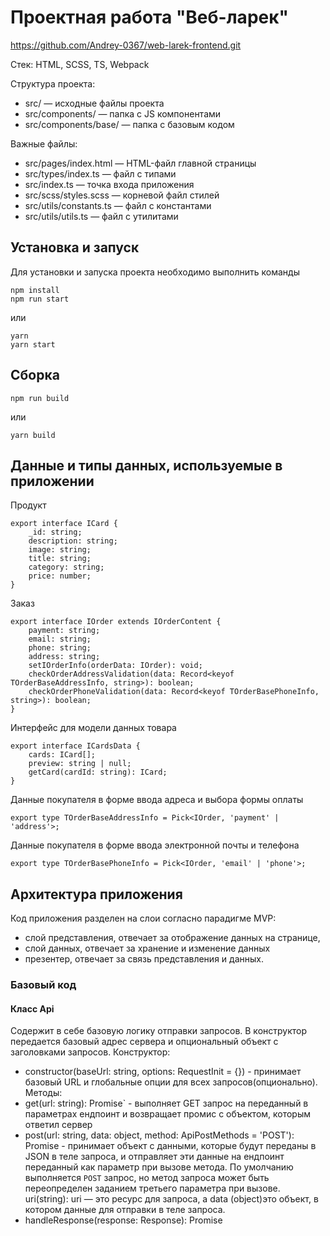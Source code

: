 # Проектная работа "Веб-ларек"
https://github.com/Andrey-0367/web-larek-frontend.git

Стек: HTML, SCSS, TS, Webpack

Структура проекта:
- src/ — исходные файлы проекта
- src/components/ — папка с JS компонентами
- src/components/base/ — папка с базовым кодом

Важные файлы:
- src/pages/index.html — HTML-файл главной страницы
- src/types/index.ts — файл с типами
- src/index.ts — точка входа приложения
- src/scss/styles.scss — корневой файл стилей
- src/utils/constants.ts — файл с константами
- src/utils/utils.ts — файл с утилитами

## Установка и запуск
Для установки и запуска проекта необходимо выполнить команды

```
npm install
npm run start
```

или

```
yarn
yarn start
```
## Сборка

```
npm run build
```

или

```
yarn build
```

## Данные и типы данных, используемые в приложении

Продукт

```
export interface ICard {
    _id: string;
    description: string;
    image: string;
    title: string;
    category: string;
    price: number;
}
```
Заказ
```
export interface IOrder extends IOrderContent {
    payment: string;
    email: string;
    phone: string;
    address: string;
    setIOrderInfo(orderData: IOrder): void;
    checkOrderAddressValidation(data: Record<keyof TOrderBaseAddressInfo, string>): boolean;
    checkOrderPhoneValidation(data: Record<keyof TOrderBasePhoneInfo, string>): boolean;
}
```

Интерфейс для модели данных товара

```
export interface ICardsData {
    cards: ICard[];
    preview: string | null;
    getCard(cardId: string): ICard;
}
```

Данные покупателя в форме ввода адреса и выбора формы оплаты

```
export type TOrderBaseAddressInfo = Pick<IOrder, 'payment' | 'address'>;
```

Данные покупателя в форме ввода электронной почты и телефона

```
export type TOrderBasePhoneInfo = Pick<IOrder, 'email' | 'phone'>;
```

## Архитектура приложения

Код приложения разделен на слои согласно парадигме MVP:
- слой представления, отвечает за отображение данных на странице,
- слой данных, отвечает за хранение и изменение данных
- презентер, отвечает за связь представления и данных.

### Базовый код

#### Класс Api
Содержит в себе базовую логику отправки запросов. В конструктор передается базовый адрес сервера и опциональный объект с заголовками запросов.
Конструктор:
- constructor(baseUrl: string, options: RequestInit = {}) - принимает базовый URL и глобальные опции для всех запросов(опционально).
Методы:
- get(url: string): Promise<object>` - выполняет GET запрос на переданный в параметрах ендпоинт и возвращает промис с объектом, которым ответил сервер
- post(url: string, data: object, method: ApiPostMethods = 'POST'): Promise<object> - принимает объект с данными, которые будут переданы в JSON в теле запроса,
    и отправляет эти данные на ендпоинт переданный как параметр при вызове метода.
    По умолчанию выполняется `POST` запрос, но метод запроса может быть переопределен заданием третьего параметра при вызове.
    uri(string): uri — это ресурс для запроса, а data (object)это объект, в котором данные для отправки в теле запроса.
- handleResponse(response: Response): Promise<object> - обработчик ответа от сервера, он возвращает промис.
    С помощью этого промиса разрешен результат в формате JSON в случае получения ответа от сервера.
    В случае ошибки выводит её название или статус.

#### Класс EventEmitter
Брокер событий позволяет отправлять события и подписываться на события, происходящие в системе. Класс используется в презентере для обработки событий и в слоях приложения для генерации событий.  
- constructor()
Основные методы, реализуемые классом описаны интерфейсом `IEvents`:
- `on` - подписка на событие
- `emit` - инициализация события
- `trigger` - возвращает функцию, при вызове которой инициализируется требуемое в параметрах событие

### Слой данных

#### Класс CardsData
Класс отвечает за хранение и логику работы с данными продуктов.\
Конструктор класса принимает инстант брокера событий\
- constructor(events: EventEmitter)
В полях класса хранятся следующие данные:
- _cards: ICard[] - массив объектов карточек продуктов
- _preview: string | null - id карточки продукта, выбранного для просмотра в модальном окне
- events: IEvents - экземпляр класса `EventEmitter` для инициации событий при выборе продукта.

Так же класс предоставляет набор методов для взаимодействия с этими данными.
- getCard(cardId: string): ICard - возвращает продукт по его id
- а так-же геттеры для получения данных из полей класса

#### Класс OrderData
Класс отвечает за хранение и логику работы с данными текущего покупателя.\
Конструктор класса принимает инстант брокера событий\
- constructor(events: EventEmitter)
В полях класса хранятся следующие данные:
- payment: string - способ оплаты
- email: string - Электронная почта
- phone: number - телефон
- address: string - адрес доставки
- events: IEvents - экземпляр класса `EventEmitter` для инициации событий при изменении данных.

Так же класс предоставляет набор методов для взаимодействия с этими данными.
- setOrderInfo(OrderData: IUser): void - сохраняет данные покупателя в классе
- checkValidation(data: Record<keyof TOrderPublicInfo, string>): boolean - проверяет объект с данными покупателя на валидность

#### Класс BasketData
Класс отвечает за хранение и логику работы с данными покупок
Конструктор класса принимает инстант брокера событий\
- constructor(events: EventEmitter)
В полях класса хранятся следующие данные:
- total: number - сумма покупки
- items: ICard[] - список покупок
- events: IEvents - экземпляр класса `EventEmitter` для инициации событий при изменении данных.

Так же класс предоставляет набор методов для взаимодействия с этими данными.
- addCard(card: ICard): void - добавляет один продукт в начало массива
- deleteCard(cardId: string): void - удаляет продукт из массива. 
- getCard(cardId: string): ICard - возвращает продукт по его id
- а так-же сеттеры и геттеры для сохранения и получения данных из полей класса

### Классы представления

#### Класс Component
Отвечает за отображение внутри контейнера (ДОМ - элемент) передаваемых в них данных.
- constructor(selector: string, events: IEvents)- Конструктор принимает селектор, по которому в разметке страницы будет идентифицировано модальное окно и
  экземпляр класса EventEmitter для возможности инициации событий.
  Поля класса:
- events: IEvents - брокер событий
Методы класса:
- render(container: HTMLElement): void - создает элемент из шаблона и вставляет его в контейнер.

#### Класс Modal
Расширяет класс Component. Реализует модальное окно. Предоставляет методы 'open' и 'close' для управления отображениями модального окна.
Устанавливает слушатели на клик в оверлей и кнопку - крестик для закрытия попапа.
Поля класса:
- modal: HTMLElement - элемент модального окна

#### Класс ModalWithForm
Расширяет класс Modal. Предназначен для реализации модального окна с формой, содержащей поля ввода. При "сабмите"
инициирует событие, передавая в него объект с данными из полей ввода формы. Предоставляет методы для отображения ошибок и 
управления активностью кнопки сохранения.
 
Поля класса:
- submitButton: HTMLButtonElement - кнопка подтверждения
- _form: HTMLFormElement - элемент формы
- formName: string - значение атрибута 'name' формы
- inputs: NodeListOf<HTMLInputElement> - коллекция всех полей ввода формы
- errors: Record<string, HTMLElement> - объект, хранящий все элементы для вывода ошибок под полями формы с привязкой к атрибуту "name" инпутов.
Методы:
- setValid(isValid: boolean): void - изменяет активность кнопки подтверждения
- setInputValues(data: Record<string, string>): void - принимает объект с данными для заполнения полей формы
- setError(data: {field: string, value: string, validInformation: string }): void - принимает объект с данными для отображения
или сокрытия текста ошибок под полями ввода
- showInputError(field: string, errorMessage: string): void - отображает полученный текст ошибки под указанным полем ввода
- hideInputError(field: string): void - очищает текст ошибки под указанным полем ввода
- close(): void - расширяет родительский метод дополнительно при закрытии очищая поля формы и деактивируя кнопку сохранения
- get form: HTMLElement - геттер для получения элемента формы

#### Класс ModalWithBasket
Расширяет класс Modal. Предназначен для реализации модального окна с корзиной выбранных продуктов. При открытии модального окна
получает список выбранных продуктов и их общую стоимость.

Поля класса:
- submitButton: HTMLButtonElement - кнопка подтверждения
Методы:
- open(data: IBasketData): void - расширяет родительский метод, принимая массив выбранных продуктов и их общую стоимость
- close(): void - расширяет родительский метод, выполняя дополнительную очистку атрибутов модального окна
- deleteCard(cardId: string): void - метод для удаления продукта из корзины

#### Класс ModalWithPlaced
Расширяет класс Modal. Предназначен для реализации модального окна удачного оформления заказа
- open(): void
- close(): void 

#### Класс Card
Расширяет класс Component. Отвечает за отображение карточки продукта, задавая в карточке данные названия, изображения, категории, описания и стоимости.
Класс используется для отображения карточек продуктов на странице сайта. В конструктор класса передаётся DOM элемент темплэйта,
что позволяет формировать карточки разных вариантов верстки. В классе устанавливаются слушатели на интерактивные элементы.
Поля класса содержат элементы разметки элементов карточки.
Методы:
- setData(cardData: ICard): void - заполняет атрибуты элементов карточки данными
- геттер id возвращает уникальный id карточки

#### Класс CardContainer
Расширяет класс Component. Отвечает за отображение блока с карточками на странице. Предоставляет метод:
'addCard(cardElement: HTMLElement)' для добавления карточек на страницу и сеттер для полного обновления содержимого.
В конструктор принимается контейнер, в котором размещаются карточки.
- constructor(selector: string, events: IEvents, container: HTMLElement)

### Слой Коммуникации

#### Класс AppApi
Принимает в конструктор экземпляр класса Api и предоставляет методы реализующие взаимодействие с бэкендом сервиса.

## Взаимодействие компонентов
Код, описывающий взаимодействие представления и данных между собой находится в файле `index.ts`, выполняющем роль презентера.\
Взаимодействие осуществляется за счет событий генерируемых с помощью брокера событий и обработчиков этих событий, описанных в `index.ts`\
В `index.ts` сначала создаются экземпляры всех необходимых классов, а затем настраивается обработка событий.

*Список всех событий, которые могут генерироваться в системе:*\
*События изменения данных (генерируются классами моделями данных)*
- `order:changed` - изменение данных заказа
- `cards:changed` - изменение массива карточек
- `card:selected` - изменение открываемой в модальном окне карточки
- `bascet:previewClear` - необходима очистка данных выбранной для показа в модальном окне заказа

*События, возникающие при взаимодействии пользователя с интерфейсом (генерируются классами, отвечающими за представление)*
- `orderEditAdres:open` - открытие модального окна с формой ввода способа оплаты и адреса доставки
- `orderEditPhone:open` - открытие модального окна с формой ввода email и телефона
- `bascet:open` - открытие модального окна корзины заказа
- `card:select` - выбор карточки для отображения в модальном окне
- `order:input` - изменение данных в форме с данными заказа
- `order:submit` - сохранение данных заказа в модальном окне

- `card-preview:submit` - событие, генерируемое при добавлении карточки в корзину
- `remove-card:submit` - событие, генерируемое при нажатии на удаление карточки из корзины заказа
- `order:validation` - событие, сообщающее о необходимости валидации формы заказа













